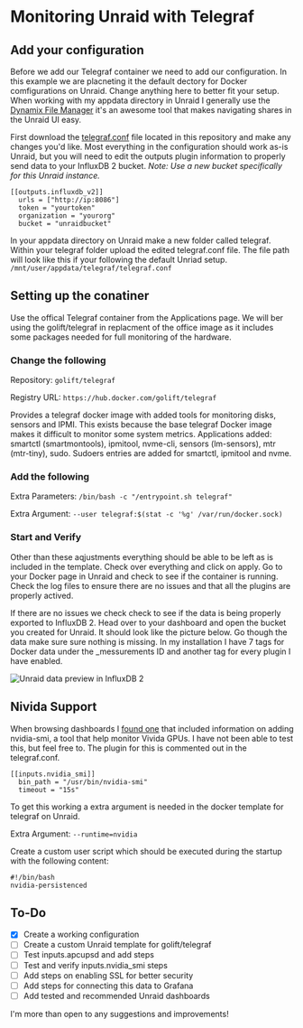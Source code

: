 # Monitoring Unraid with Telegraf

## Add your configuration
Before we add our Telegraf container we need to add our configuration. In this example we are placneting it the default dectory for Docker comfigurations on Unraid. Change anything here to better fit your setup. When working with my appdata directory in Unraid I generally use the [Dynamix File Manager](https://forums.unraid.net/topic/120982-dynamix-file-manager/) it's an awesome tool that makes navigating shares in the Unraid UI easy.

First download the [telegraf.conf](https://github.com/TechHutTV/server-monitoring/blob/main/unraid/telegraf.conf) file located in this repository and make any changes you'd like. Most everything in the configuration should work as-is Unraid, but you will need to edit the outputs plugin information to properly send data to your InfluxDB 2 bucket. _Note: Use a new bucket specifically for this Unraid instance._

```
[[outputs.influxdb_v2]]
  urls = ["http://ip:8086"]
  token = "yourtoken"
  organization = "yourorg"
  bucket = "unraidbucket"
```

In your appdata directory on Unraid make a new folder called telegraf. Within your telegraf folder upload the edited telegraf.conf file. The file path will look like this if your following the default Unriad setup. ```/mnt/user/appdata/telegraf/telegraf.conf ```


## Setting up the conatiner

Use the offical Telegraf container from the Applications page. We will ber using the golift/telegraf in replacment of the office image as it includes some packages needed for full monitoring of the hardware.
### Change the following

Repository: ```golift/telegraf```

Registry URL: ```https://hub.docker.com/golift/telegraf```

Provides a telegraf docker image with added tools for monitoring disks, sensors and IPMI. This exists because the base telegraf Docker image makes it difficult to monitor some system metrics. Applications added: smartctl (smartmontools), ipmitool, nvme-cli, sensors (lm-sensors), mtr (mtr-tiny), sudo. Sudoers entries are added for smartctl, ipmitool and nvme.

### Add the following

Extra Parameters: ```/bin/bash -c "/entrypoint.sh telegraf"```

Extra Argument: ```--user telegraf:$(stat -c '%g' /var/run/docker.sock)```

### Start and Verify

Other than these aqjustments everything should be able to be left as is included in the template. Check over everything and click on apply. Go to your Docker page in Unraid and check to see if the container is running. Check the log files to ensure there are no issues and that all the plugins are properly actived.

If there are no issues we check check to see if the data is being properly exported to InfluxDB 2. Head over to your dashboard and open the bucket you created for Unraid. It should look like the picture below. Go though the data make sure sure nothing is missing. In my installation I have 7 tags for Docker data under the _messurements ID and another tag for every plugin I have enabled.

![Unraid data preview in InfluxDB 2](https://github.com/TechHutTV/server-monitoring/blob/main/unraid/unraid-data-preview.png?raw=true)

## Nivida Support

When browsing dashboards I [found one](https://grafana.com/grafana/dashboards/15503-system-information/) that included information on adding nvidia-smi, a tool that help monitor Vivida GPUs. I have not been able to test this, but feel free to. The plugin for this is commented out in the telegraf.conf.

```
[[inputs.nvidia_smi]]
  bin_path = "/usr/bin/nvidia-smi"
  timeout = "15s"
```
To get this working a extra argument is needed in the docker template for telegraf on Unraid.

Extra Argument: ```--runtime=nvidia```

Create a custom user script which should be executed during the startup with the following content:

```
#!/bin/bash
nvidia-persistenced
```

## To-Do
- [x] Create a working configuration
- [ ] Create a custom Unraid template for golift/telegraf
- [ ] Test inputs.apcupsd and add steps
- [ ] Test and verify inputs.nvidia_smi steps
- [ ] Add steps on enabling SSL for better security
- [ ] Add steps for connecting this data to Grafana
- [ ] Add tested and recommended Unraid dashboards

I'm more than open to any suggestions and improvements!
